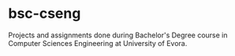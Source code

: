 # bsc-cseng
Projects and assignments done during Bachelor's Degree course in Computer Sciences Engineering at University of Evora.
